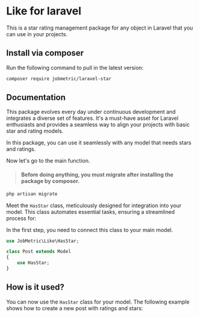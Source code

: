 # Like for laravel

This is a star rating management package for any object in Laravel that you can use in your projects.

## Install via composer

Run the following command to pull in the latest version:
```bash
composer require jobmetric/laravel-star
```

## Documentation

This package evolves every day under continuous development and integrates a diverse set of features. It's a must-have asset for Laravel enthusiasts and provides a seamless way to align your projects with basic star and rating models.

In this package, you can use it seamlessly with any model that needs stars and ratings.

Now let's go to the main function.

>#### Before doing anything, you must migrate after installing the package by composer.

```bash
php artisan migrate
```

Meet the `HasStar` class, meticulously designed for integration into your model. This class automates essential tasks, ensuring a streamlined process for:

In the first step, you need to connect this class to your main model.

```php
use JobMetric\Like\HasStar;

class Post extends Model
{
    use HasStar;
}
```

## How is it used?

You can now use the `HasStar` class for your model. The following example shows how to create a new post with ratings and stars:
